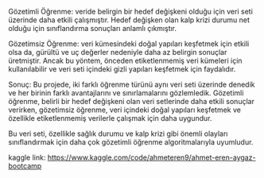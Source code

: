 Gözetimli Öğrenme: veride belirgin bir hedef değişkeni olduğu için veri seti üzerinde daha etkili çalışmıştır. Hedef değişken olan kalp krizi durumu net olduğu için sınıflandırma sonuçları anlamlı çıkmıştır.

Gözetimsiz Öğrenme: veri kümesindeki doğal yapıları keşfetmek için etkili olsa da, gürültü ve uç değerler nedeniyle daha az belirgin sonuçlar üretmiştir. Ancak bu yöntem, önceden etiketlenmemiş veri kümeleri için kullanılabilir ve veri seti içindeki gizli yapıları keşfetmek için faydalıdır.

Sonuç:
Bu projede, iki farklı öğrenme türünü aynı veri seti üzerinde denedik ve her birinin farklı avantajlarını ve sınırlamalarını gözlemledik. Gözetimli öğrenme, belirli bir hedef değişkeni olan veri setlerinde daha etkili sonuçlar verirken, gözetimsiz öğrenme, veri içindeki doğal yapıları keşfetmek ve özellikle etiketlenmemiş verilerle çalışmak için daha uygundur.

Bu veri seti, özellikle sağlık durumu ve kalp krizi gibi önemli olayları sınıflandırmak için daha çok gözetimli öğrenme algoritmalarıyla uyumludur.


kaggle link: https://www.kaggle.com/code/ahmeteren9/ahmet-eren-aygaz-bootcamp
